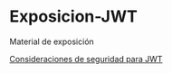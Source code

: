 # Exposicion-JWT
Material de exposición

<a href="https://view.genial.ly/652ad0058583d200111409ad/learning-experience-didactic-unit-jwt">Consideraciones de seguridad para JWT</a>
